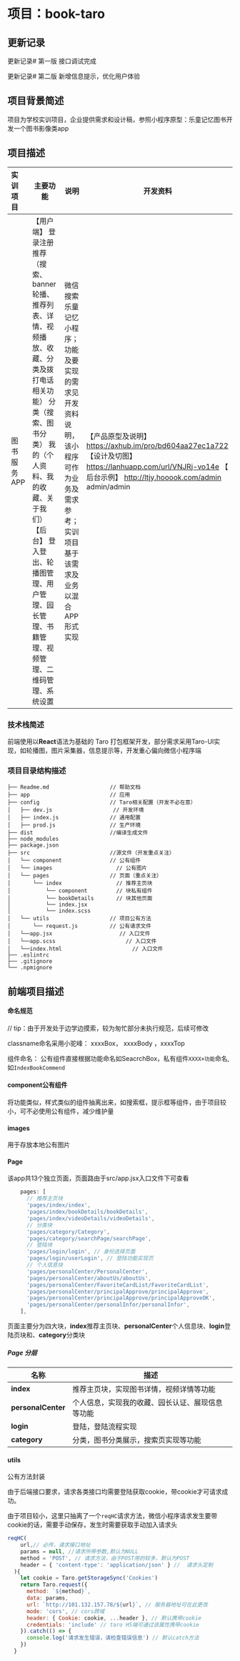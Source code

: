 # 项目：book-taro

## 更新记录

更新记录#  第一版   接口调试完成

更新记录#   第二版   新增信息提示，优化用户体验

## 项目背景简述

项目为学校实训项目，企业提供需求和设计稿，参照小程序原型：乐童记忆图书开发一个图书影像类app

## 项目描述

| 实训项目    | 主要功能                                                     | 说明                                                         | 开发资料                                                     |
| :---------- | ------------------------------------------------------------ | ------------------------------------------------------------ | ------------------------------------------------------------ |
| 图书服务APP | 【用户端】     登录注册     推荐（搜索、banner轮播、推荐列表、详情、视频播放、收藏、分类及拨打电话相关功能）     分类（搜索、图书分类）     我的（个人资料、我的收藏、关于我们）     【后台】     登入登出、轮播图管理、用户管理、园长管理、书籍管理、视频管理、二维码管理、系统设置 | 微信搜索乐童记忆小程序；功能及要实现的需求见开发资料说明，该小程序可作为业务及需求参考；               实训项目基于该需求及业务以混合APP形式实现 | 【产品原型及说明】     https://axhub.im/pro/bd604aa27ec1a722                 【设计及切图】     https://lanhuapp.com/url/VNJRj-vo14e                                                 【 后台示例】     http://ltjy.hooook.com/admin    admin/admin |



### 技术栈简述

前端使用以**React**语法为基础的 Taro 打包框架开发，部分需求采用Taro-UI实现，如轮播图，图片采集器，信息提示等，开发重心偏向微信小程序端

### 项目目录结构描述

```
├── Readme.md                   // 帮助文档
├── app                         // 应用
├── config                      // Taro相关配置（开发不必在意）
│   ├── dev.js                   // 开发环境
│   ├── index.js                // 通用配置
│   ├── prod.js                 // 生产环境
├── dist                        //编译生成文件
├── node_modules
├── package.json
├── src                         //源文件（开发重点关注）
│   └── component               // 公有组件
│   └── images                    // 公有图片
│   └── pages                   // 页面（重点关注）
│       └── index                 // 推荐主页块
│           └── component         // 块私有组件
│           └── bookDetails       // 块其他页面
│           └── index.jsx
│           └── index.scss
│   └── utils                   // 项目公有方法
│       └── request.js          // 公有请求文件
│   └──app.jsx                     // 入口文件
│   └──app.scss                      // 入口文件
│   └──index.html                      // 入口文件
├── .eslintrc                      
├── .gitignore
└── .npmignore
```

## 前端项目描述

#### 命名规范

// tip：由于开发处于边学边摸索，较为匆忙部分未执行规范，后续可修改

classname命名采用小驼峰： xxxxBox， xxxxBody ，xxxxTop 

组件命名： 公有组件直接根据功能命名如SeacrchBox，私有组件`XXXX+功能`命名,如`IndexBookCommend`



#### component公有组件

将功能类似，样式类似的组件抽离出来，如搜索框，提示框等组件，由于项目较小，可不必使用公有组件，减少维护量

#### images

用于存放本地公有图片

#### Page

该app共13个独立页面，页面路由于src/app.jsx入口文件下可查看

```jsx
    pages: [
      // 推荐主页块
      'pages/index/index',
      'pages/index/bookDetails/bookDetails',
      'pages/index/videoDetails/videoDetails',
      // 分类块
      'pages/category/Category',
      'pages/category/searchPage/searchPage',
      // 登陆块
      'pages/login/login', // 身份选择页面
      'pages/login/userLogin', // 登陆功能实现页
      // 个人信息块
      'pages/personalCenter/PersonalCenter',
      'pages/personalCenter/aboutUs/aboutUs',
      'pages/personalCenter/FavoriteCardList/FavoriteCardList',
      'pages/personalCenter/principalApprove/principalApprove',
      'pages/personalCenter/principalApprove/principalApproveOK',
      'pages/personalCenter/personalInfor/personalInfor',
    ],
```

页面主要分为四大块，**index**推荐主页块、**personalCenter**个人信息块、**login**登陆页块和、**category**分类块

##### Page 分层

| 名称               | 描述                                             |
| ------------------ | ------------------------------------------------ |
| **index**          | 推荐主页块，实现图书详情，视频详情等功能         |
| **personalCenter** | 个人信息，实现我的收藏、园长认证、展现信息等功能 |
| **login**          | 登陆，登陆流程实现                               |
| **category**       | 分类，图书分类展示，搜索页实现等功能             |

#### utils

公有方法封装

由于后端接口要求，请求各类接口均需要登陆获取cookie，带cookie才可请求成功。

由于项目较小，这里只抽离了一个`reqHC`请求方法，微信小程序请求发生要带cookie的话，需要手动保存，发生时需要获取手动加入请求头



```jsx
reqHC( 
	url,// 必传，请求接口地址
    params = null, //请求所带参数,默认为NULL
    method = 'POST', // 请求方法，由于POST用的较多，默认为POST
    header = { 'content-type': 'application/json' } //  请求头定制
  ){
    let cookie = Taro.getStorageSync('Cookies')
    return Taro.request({
      method: `${method}`,
      data: params,
      url: `http://101.132.157.78/${url}`, // 服务器地址可在此更改
      mode: 'cors', // cors跨域
      header: { Cookie: cookie, ...header }, // 默认携带cookie
      credentials: 'include' // taro H5端可通过该属性携带cookie
    }).catch(() => {
      console.log('请求发生错误，请检查错误信息') // 默认catch方法
    })
  }
```

